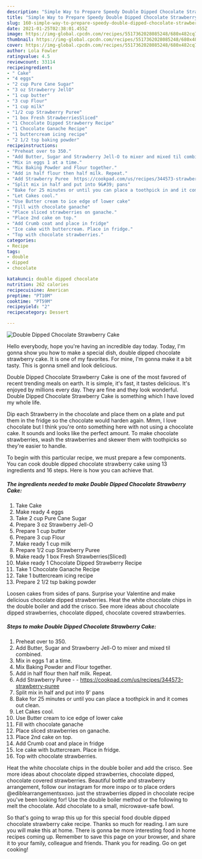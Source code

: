 ```yaml
---
description: "Simple Way to Prepare Speedy Double Dipped Chocolate Strawberry Cake"
title: "Simple Way to Prepare Speedy Double Dipped Chocolate Strawberry Cake"
slug: 160-simple-way-to-prepare-speedy-double-dipped-chocolate-strawberry-cake
date: 2021-01-25T02:38:01.455Z
image: https://img-global.cpcdn.com/recipes/5517362028085248/680x482cq70/double-dipped-chocolate-strawberry-cake-recipe-main-photo.jpg
thumbnail: https://img-global.cpcdn.com/recipes/5517362028085248/680x482cq70/double-dipped-chocolate-strawberry-cake-recipe-main-photo.jpg
cover: https://img-global.cpcdn.com/recipes/5517362028085248/680x482cq70/double-dipped-chocolate-strawberry-cake-recipe-main-photo.jpg
author: Lola Fowler
ratingvalue: 4.5
reviewcount: 33114
recipeingredient:
- " Cake"
- "4 eggs"
- "2 cup Pure Cane Sugar"
- "3 oz Strawberry JellO"
- "1 cup butter"
- "3 cup Flour"
- "1 cup milk"
- "1/2 cup Strawberry Puree"
- "1 box Fresh StrawberriesSliced"
- "1 Chocolate Dipped Strawberry Recipe"
- "1 Chocolate Ganache Recipe"
- "1 buttercream icing recipe"
- "2 1/2 tsp baking powder"
recipeinstructions:
- "Preheat over to 350."
- "Add Butter, Sugar and Strawberry Jell-O to mixer and mixed til combined."
- "Mix in eggs 1 at a time."
- "Mix Baking Powder and Flour together."
- "Add in half flour then half milk. Repeat."
- "Add Strawberry Puree  https://cookpad.com/us/recipes/344573-strawberry-puree"
- "Split mix in half and put into 9&#39; pans"
- "Bake for 25 minutes or until you can place a toothpick in and it comes out clean."
- "Let Cakes cool."
- "Use Butter cream to ice edge of lower cake"
- "Fill with chocolate ganache"
- "Place sliced strawberries on ganache."
- "Place 2nd cake on top."
- "Add Crumb coat and place in fridge"
- "Ice cake with buttercream. Place in fridge."
- "Top with chocolate strawberries."
categories:
- Recipe
tags:
- double
- dipped
- chocolate

katakunci: double dipped chocolate 
nutrition: 262 calories
recipecuisine: American
preptime: "PT10M"
cooktime: "PT59M"
recipeyield: "2"
recipecategory: Dessert

---
```



![Double Dipped Chocolate Strawberry Cake](https://img-global.cpcdn.com/recipes/5517362028085248/680x482cq70/double-dipped-chocolate-strawberry-cake-recipe-main-photo.jpg)

Hello everybody, hope you're having an incredible day today. Today, I'm gonna show you how to make a special dish, double dipped chocolate strawberry cake. It is one of my favorites. For mine, I'm gonna make it a bit tasty. This is gonna smell and look delicious.

Double Dipped Chocolate Strawberry Cake is one of the most favored of recent trending meals on earth. It is simple, it's fast, it tastes delicious. It's enjoyed by millions every day. They are fine and they look wonderful. Double Dipped Chocolate Strawberry Cake is something which I have loved my whole life.

Dip each Strawberry in the chocolate and place them on a plate and put them in the fridge so the chocolate would harden again. Mmm, I love chocolate but I think you&#39;re onto something here with not using a chocolate cake. It sounds and looks like the perfect amount. To make chocolate strawberries, wash the strawberries and skewer them with toothpicks so they&#39;re easier to handle.


To begin with this particular recipe, we must prepare a few components. You can cook double dipped chocolate strawberry cake using 13 ingredients and 16 steps. Here is how you can achieve that.

<!--inarticleads1-->

##### The ingredients needed to make Double Dipped Chocolate Strawberry Cake:

1. Take  Cake
1. Make ready 4 eggs
1. Take 2 cup Pure Cane Sugar
1. Prepare 3 oz Strawberry Jell-O
1. Prepare 1 cup butter
1. Prepare 3 cup Flour
1. Make ready 1 cup milk
1. Prepare 1/2 cup Strawberry Puree
1. Make ready 1 box Fresh Strawberries(Sliced)
1. Make ready 1 Chocolate Dipped Strawberry Recipe
1. Take 1 Chocolate Ganache Recipe
1. Take 1 buttercream icing recipe
1. Prepare 2 1/2 tsp baking powder


Loosen cakes from sides of pans. Surprise your Valentine and make delicious chocolate dipped strawberries. Heat the white chocolate chips in the double boiler and add the crisco. See more ideas about chocolate dipped strawberries, chocolate dipped, chocolate covered strawberries. 

<!--inarticleads2-->

##### Steps to make Double Dipped Chocolate Strawberry Cake:

1. Preheat over to 350.
1. Add Butter, Sugar and Strawberry Jell-O to mixer and mixed til combined.
1. Mix in eggs 1 at a time.
1. Mix Baking Powder and Flour together.
1. Add in half flour then half milk. Repeat.
1. Add Strawberry Puree -  - https://cookpad.com/us/recipes/344573-strawberry-puree
1. Split mix in half and put into 9&#39; pans
1. Bake for 25 minutes or until you can place a toothpick in and it comes out clean.
1. Let Cakes cool.
1. Use Butter cream to ice edge of lower cake
1. Fill with chocolate ganache
1. Place sliced strawberries on ganache.
1. Place 2nd cake on top.
1. Add Crumb coat and place in fridge
1. Ice cake with buttercream. Place in fridge.
1. Top with chocolate strawberries.


Heat the white chocolate chips in the double boiler and add the crisco. See more ideas about chocolate dipped strawberries, chocolate dipped, chocolate covered strawberries. Beautiful bottle and strawberry arrangement, follow our instagram for more inspo or to place orders @ediblearrangementsxoxo. just the strawberries dipped in chocolate recipe you&#39;ve been looking for! Use the double boiler method or the following to melt the chocolate. Add chocolate to a small, microwave-safe bowl. 

So that's going to wrap this up for this special food double dipped chocolate strawberry cake recipe. Thanks so much for reading. I am sure you will make this at home. There is gonna be more interesting food in home recipes coming up. Remember to save this page on your browser, and share it to your family, colleague and friends. Thank you for reading. Go on get cooking!
